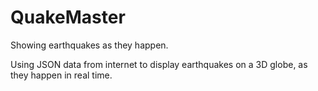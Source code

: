 # QuakeMaster
Showing earthquakes as they happen.

Using JSON data from internet to display earthquakes on a 3D globe, as they happen in real time.
